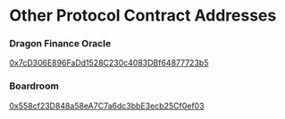 # Other Protocol Contract Addresses

### Dragon Finance Oracle

[0x7cD306E896FaDd1528C230c4083DBf64877723b5](https://bscscan.com/address/0x7cD306E896FaDd1528C230c4083DBf64877723b5)

### Boardroom

[0x558cf23D848a58eA7C7a6dc3bbE3ecb25Cf0ef03](https://bscscan.com/address/0x558cf23D848a58eA7C7a6dc3bbE3ecb25Cf0ef03)
